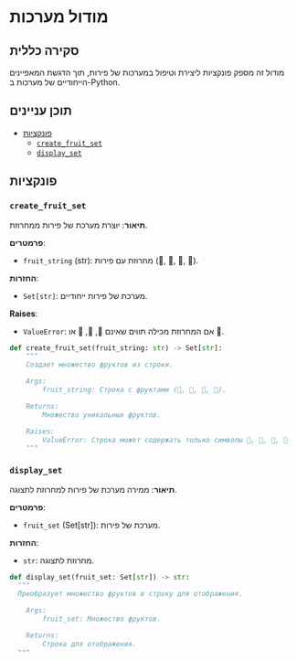 # מודול מערכות

## סקירה כללית

מודול זה מספק פונקציות ליצירת וטיפול במערכות של פירות, תוך הדגשת המאפיינים הייחודיים של מערכות ב-Python.

## תוכן עניינים

- [פונקציות](#פונקציות)
  - [`create_fruit_set`](#create_fruit_set)
  - [`display_set`](#display_set)

## פונקציות

### `create_fruit_set`

**תיאור**:
יוצרת מערכת של פירות ממחרוזת.

**פרמטרים**:
- `fruit_string` (str): מחרוזת עם פירות (🍎, 🍐, 🍉, 🧺).

**החזרות**:
- `Set[str]`: מערכת של פירות ייחודיים.

**Raises**:
- `ValueError`: אם המחרוזת מכילה תווים שאינם 🍎, 🍐, 🍉 או 🧺.

```python
def create_fruit_set(fruit_string: str) -> Set[str]:
    """
    Создает множество фруктов из строки.

    Args:
        fruit_string: Строка с фруктами (🍎, 🍐, 🍉, 🧺).

    Returns:
        Множество уникальных фруктов.

    Raises:
        ValueError: Строка может содержать только символы 🍎, 🍐, 🍉, 🧺
    """
```

### `display_set`

**תיאור**:
ממירה מערכת של פירות למחרוזת לתצוגה.

**פרמטרים**:
- `fruit_set` (Set[str]): מערכת של פירות.

**החזרות**:
- `str`: מחרוזת לתצוגה.

```python
def display_set(fruit_set: Set[str]) -> str:
  """
  Преобразует множество фруктов в строку для отображения.

    Args:
        fruit_set: Множество фруктов.

    Returns:
        Строка для отображения.
  """